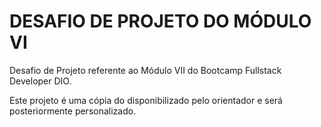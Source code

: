# DESAFIO DE PROJETO DO MÓDULO VI

Desafio de Projeto referente ao Módulo VII do Bootcamp Fullstack Developer DIO.

Este projeto é uma cópia do disponibilizado pelo orientador e será posteriormente personalizado.